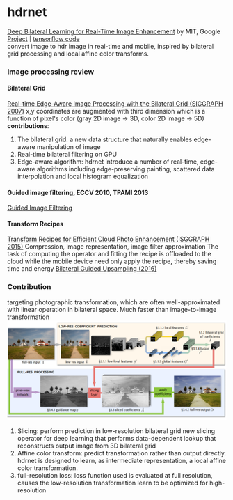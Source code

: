 # hdrnet
[Deep Bilateral Learning for Real-Time Image Enhancement](https://groups.csail.mit.edu/graphics/hdrnet/data/hdrnet.pdf) by MIT, Google  
[Project](https://groups.csail.mit.edu/graphics/hdrnet/) | [tensorflow code](https://github.com/google/hdrnet)  
convert image to hdr image in real-time and mobile, inspired by bilateral grid processing and local affine color transforms.
### Image processing review
#### Bilateral Grid
[Real-time Edge-Aware Image Processing with the Bilateral Grid (SIGGRAPH 2007)](https://people.csail.mit.edu/sparis/publi/2007/siggraph/Chen_07_Bilateral_Grid.pdf)
x,y coordinates are augmented with third dimension which is a function of pixel's color
(gray 2D image -> 3D, color 2D image -> 5D)
**contributions**:
1. The bilateral grid: a new data structure that naturally enables edge-aware manipulation of image
2. Real-time bilateral filtering on GPU
3. Edge-aware algorithm: hdrnet introduce a number of real-time, edge-aware algorithms including edge-preserving painting, scattered data interpolation and local histogram equalization
#### Guided image filtering, ECCV 2010, TPAMI 2013
[Guided Image Filtering](http://kaiminghe.com/publications/eccv10guidedfilter.pdf)
#### Transform Recipes
[Transform Recipes for Efficient Cloud Photo Enhancement (ISGGRAPH 2015)](https://groups.csail.mit.edu/graphics/xform_recipes/data/xform_paper_sigasia2015.pdf)
Compression, image representation, image filter approximation
The task of computing the operator and fitting the recipe is offloaded to the cloud while the mobile device need only apply the recipe, thereby saving time and energy
[Bilateral Guided Upsampling (2016)](https://people.csail.mit.edu/hasinoff/pubs/ChenEtAl16-bgu.pdf)
### Contribution
targeting photographic transformation, which are often well-approximated with linear operation in bilateral space. Much faster than image-to-image transformation
![](img/hdrnet.png)
1. Slicing: perform prediction in low-resolution bilateral grid
   new slicing operator for deep learning that performs data-dependent lookup that reconstructs output image from 3D bilateral grid
2. Affine color transform: predict transformation rather than output directly. hdrnet is designed to learn, as intermediate representation, a local affine color transformation.
3. full-resolution loss: loss function used is evaluated at full resolution, causes the low-resolution transformation learn to be optimized for high-resolution